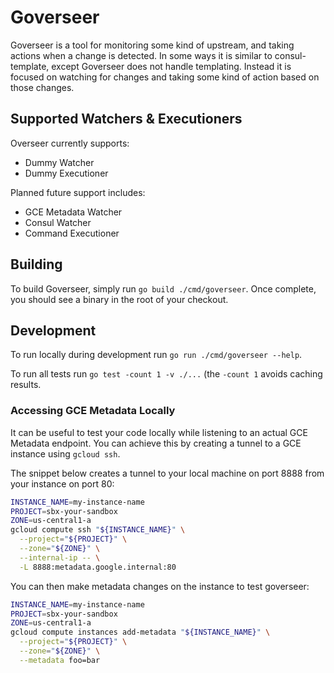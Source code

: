 # Goverseer

Goverseer is a tool for monitoring some kind of upstream, and taking actions
when a change is detected. In some ways it is similar to consul-template, except
Goverseer does not handle templating. Instead it is focused on watching for
changes and taking some kind of action based on those changes.

## Supported Watchers & Executioners

Overseer currently supports:

* Dummy Watcher
* Dummy Executioner

Planned future support includes:

* GCE Metadata Watcher
* Consul Watcher
* Command Executioner

## Building

To build Goverseer, simply run `go build ./cmd/goverseer`. Once complete, you
should see a binary in the root of your checkout.

## Development

To run locally during development run `go run ./cmd/goverseer --help`.

To run all tests run `go test -count 1 -v ./...` (the `-count 1` avoids caching
results.

### Accessing GCE Metadata Locally

It can be useful to test your code locally while listening to an actual GCE
Metadata endpoint. You can achieve this by creating a tunnel to a GCE instance
using `gcloud ssh`.

The snippet below creates a tunnel to your local machine on port 8888 from your
instance on port 80:

```bash
INSTANCE_NAME=my-instance-name
PROJECT=sbx-your-sandbox
ZONE=us-central1-a
gcloud compute ssh "${INSTANCE_NAME}" \
  --project="${PROJECT}" \
  --zone="${ZONE}" \
  --internal-ip -- \
  -L 8888:metadata.google.internal:80
```

You can then make metadata changes on the instance to test goverseer:

```bash
INSTANCE_NAME=my-instance-name
PROJECT=sbx-your-sandbox
ZONE=us-central1-a
gcloud compute instances add-metadata "${INSTANCE_NAME}" \
  --project="${PROJECT}" \
  --zone="${ZONE}" \
  --metadata foo=bar
```

